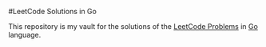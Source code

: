 #LeetCode Solutions in Go

This repository is my vault for the solutions of the [LeetCode Problems](https://leetcode.com/problemset/all/) in [Go](https://go.dev/) language.